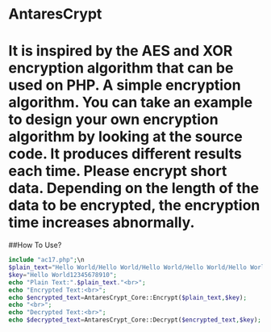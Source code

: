 # AntaresCrypt
# It is inspired by the AES and XOR encryption algorithm that can be used on PHP. A simple encryption algorithm. You can take an example to design your own encryption algorithm by looking at the source code. It produces different results each time. Please encrypt short data. Depending on the length of the data to be encrypted, the encryption time increases abnormally.
##How To Use?
```php
include "ac17.php";\n
$plain_text="Hello World/Hello World/Hello World/Hello World/Hello World";
$key="Hello World12345678910";
echo "Plain Text:".$plain_text."<br>";
echo "Encrypted Text:<br>";
echo $encrypted_text=AntaresCrypt_Core::Encrypt($plain_text,$key);
echo "<br>";
echo "Decrypted Text:<br>";
echo $decrypted_text=AntaresCrypt_Core::Decrypt($encrypted_text,$key);
```
